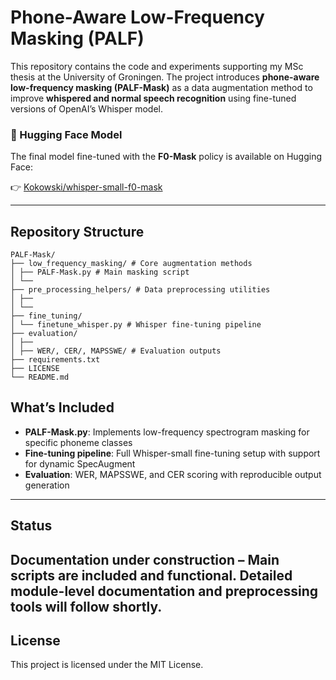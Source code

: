 # Phone-Aware Low-Frequency Masking (PALF)

This repository contains the code and experiments supporting my MSc thesis at the University of Groningen. The project introduces **phone-aware low-frequency masking (PALF-Mask)** as a data augmentation method to improve **whispered and normal speech recognition** using fine-tuned versions of OpenAI’s Whisper model.

### 🔗 Hugging Face Model

The final model fine-tuned with the **F0-Mask** policy is available on Hugging Face:

👉 [Kokowski/whisper-small-f0-mask](https://huggingface.co/jankoko/PALF-Whisper-small)

---

## Repository Structure

```
PALF-Mask/
├── low_frequency_masking/ # Core augmentation methods
│ ├── PALF-Mask.py # Main masking script
│ └── 
├── pre_processing_helpers/ # Data preprocessing utilities
│ ├── 
│ └── 
├── fine_tuning/
│ └── finetune_whisper.py # Whisper fine-tuning pipeline
├── evaluation/
│ ├── 
│ ├── WER/, CER/, MAPSSWE/ # Evaluation outputs
├── requirements.txt
├── LICENSE
└── README.md
```

## What’s Included

- **PALF-Mask.py**: Implements low-frequency spectrogram masking for specific phoneme classes
- **Fine-tuning pipeline**: Full Whisper-small fine-tuning setup with support for dynamic SpecAugment
- **Evaluation**: WER, MAPSSWE, and CER scoring with reproducible output generation

---

## Status

**Documentation under construction** – Main scripts are included and functional. Detailed module-level documentation and preprocessing tools will follow shortly.
---

## License

This project is licensed under the MIT License.
                

